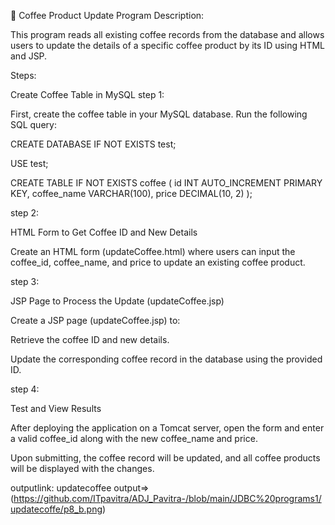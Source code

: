 🔹 Coffee Product Update Program
Description:

This program reads all existing coffee records from the database and allows users to update the details of a specific coffee product by its ID using HTML and JSP.

Steps:

Create Coffee Table in MySQL
step 1:

First, create the coffee table in your MySQL database. Run the following SQL query:

CREATE DATABASE IF NOT EXISTS test;

USE test;

CREATE TABLE IF NOT EXISTS coffee (
    id INT AUTO_INCREMENT PRIMARY KEY,
    coffee_name VARCHAR(100),
    price DECIMAL(10, 2)
);

step 2:

HTML Form to Get Coffee ID and New Details

Create an HTML form (updateCoffee.html) where users can input the coffee_id, coffee_name, and price to update an existing coffee product.

step 3:

JSP Page to Process the Update (updateCoffee.jsp)

Create a JSP page (updateCoffee.jsp) to:

Retrieve the coffee ID and new details.

Update the corresponding coffee record in the database using the provided ID.

step 4:

Test and View Results

After deploying the application on a Tomcat server, open the form and enter a valid coffee_id along with the new coffee_name and price.

Upon submitting, the coffee record will be updated, and all coffee products will be displayed with the changes.

outputlink:
updatecoffee output=>(https://github.com/ITpavitra/ADJ_Pavitra-/blob/main/JDBC%20programs1/updatecoffe/p8_b.png)

